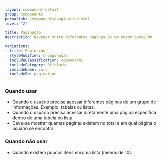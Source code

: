 ```yaml
---
layout: component-detail
group: components
permalink: /components/pagination.html
level: "2"

title: Paginação
description: Navegar entre diferentes páginas de um mesmo conteúdo

variations:
- title: Paginação
  styleModifier: c-paginação
  includeClassification: components
  includeCategory: 02-blocks
  includeName: card
  includeEg: pagination
---
```


### Quando usar
- Quando o usuário precisa acessar diferentes páginas de um grupo de informações. Exemplo: tabelas ou listas.
- Quando o usuário precisa acessar diretamente uma página específica dentro de uma tabela ou lista.
- Deve-se mostrar quantas páginas existem no total e em qual página o usuário se encontra.

### Quando não usar
- Quando existem poucos itens em uma lista (menos de 10).
